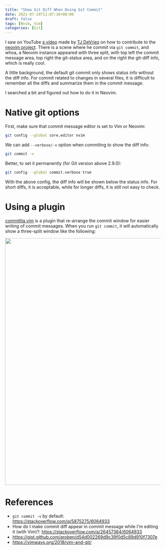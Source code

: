```yaml
---
title: "Show Git Diff When Doing Git Commit"
date: 2021-07-24T11:07:16+08:00
draft: false
tags: [Nvim, Vim]
categories: [Git]
---
```


I saw on YouTube [a video](https://www.youtube.com/watch?v=xv9cp7NyK5Y) made by
[TJ DeVries](https://github.com/tjdevries) on how to contribute to the [neovim
project](https://neovim.io/). There is a scene where he commit via `git commit`,
and whoa, a Neovim instance appeared with three split, with top left the commit
message area, top right the git-status area, and on the right the git-diff info,
which is really cool.

<!--more-->

A little background, the default git commit only shows status info without the
diff info. For commit related to changes in several files, it is difficult to
remember all the diffs and summarize them in the commit message.

I searched a bit and figured out how to do it in Neovim.

# Native git options

First, make sure that commit message editor is set to Vim or Neovim:

```bash
git config --global core.editor nvim
```

We can add `--verbose/-v` option when commiting to show the diff info:

```bash
git commit -v
```

Better, to set it permanently (for Git version above 2.9.0):

```bash
git config --global commit.verbose true
```

With the above config, the diff info will be shown below the status info. For
short diffs, it is acceptable, while for longer diffs, it is still not easy to
check.

# Using a plugin

[committia.vim](https://github.com/rhysd/committia.vim) is a plugin that
re-arrange the commit window for easier writing of commit messages. When you
run `git commit`, it will automatically show a three-split window like the
following:

<p align="center">
<img src="https://blog-resource-1257868508.file.myqcloud.com/20210724122638.jpg" width="800">
</p>

# References

+ `git commit -v` by default: https://stackoverflow.com/q/5875275/6064933
+ How do I make commit diff appear in commit message while I'm editing it (with Vim)?: https://stackoverflow.com/a/26457364/6064933
+ https://gist.github.com/aroben/d54d002269d9c39f0d5c89d910f7307e
+ https://vimways.org/2018/vim-and-git/
